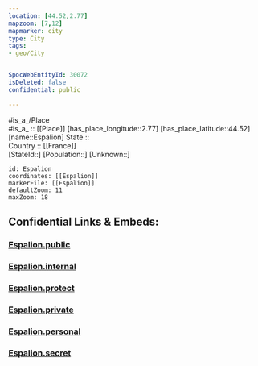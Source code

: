 ```yaml
---
location: [44.52,2.77] 
mapzoom: [7,12] 
mapmarker: city 
type: City
tags:
- geo/City


SpocWebEntityId: 30072
isDeleted: false
confidential: public

---
```

#is_a_/Place  
#is_a_ :: [[Place]] 
[has_place_longitude::2.77] 
[has_place_latitude::44.52] 
[name::Espalion] 
State ::  
Country :: [[France]]  
[StateId::] 
[Population::] 
[Unknown::] 


```leaflet
id: Espalion
coordinates: [[Espalion]] 
markerFile: [[Espalion]] 
defaultZoom: 11 
maxZoom: 18
```


## Confidential Links & Embeds: 

### [Espalion.public](/_public/\Earth\Continent\Europe\Europe~West\France\regions~France\Occitanie\departments~Occitanie\Aveyron\communes~Aveyron\Rodez\cities~RodezEspalion.public.md) 

### [Espalion.internal](/_internal/\Earth\Continent\Europe\Europe~West\France\regions~France\Occitanie\departments~Occitanie\Aveyron\communes~Aveyron\Rodez\cities~RodezEspalion.internal.md) 

### [Espalion.protect](/_protect/\Earth\Continent\Europe\Europe~West\France\regions~France\Occitanie\departments~Occitanie\Aveyron\communes~Aveyron\Rodez\cities~RodezEspalion.protect.md) 

### [Espalion.private](/_private/\Earth\Continent\Europe\Europe~West\France\regions~France\Occitanie\departments~Occitanie\Aveyron\communes~Aveyron\Rodez\cities~RodezEspalion.private.md) 

### [Espalion.personal](/_personal/\Earth\Continent\Europe\Europe~West\France\regions~France\Occitanie\departments~Occitanie\Aveyron\communes~Aveyron\Rodez\cities~RodezEspalion.personal.md) 

### [Espalion.secret](/_secret/\Earth\Continent\Europe\Europe~West\France\regions~France\Occitanie\departments~Occitanie\Aveyron\communes~Aveyron\Rodez\cities~RodezEspalion.secret.md)

